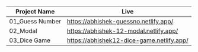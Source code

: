 Project Name | Live
------------ | -------------
01_Guess Number  | https://abhishek-guessno.netlify.app/
02_Modal | https://abhishek-12-modal.netlify.app/
03_Dice Game | https://abhishek12-dice-game.netlify.app/
